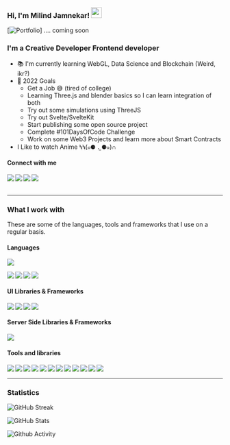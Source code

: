 ### Hi, I'm Milind Jamnekar! <img src="https://media.giphy.com/media/hvRJCLFzcasrR4ia7z/giphy.gif" width="25px">

[![Portfolio](https://img.shields.io/website?down_message=%E2%96%BC&label=Portfolio&style=for-the-badge&up_message=%E2%96%B2&url=http%3A%2F%2Fdipanjande.com%2F)] .... coming soon 

<h3>I'm a Creative Developer Frontend developer</h3>

- 📚 I'm currently learning WebGL, Data Science and Blockchain (Weird, ikr?)
- 🎯 2022 Goals
  - Get a Job 😅 (tired of college)
  - Learning Three.js and blender basics so I can learn integration of both
  - Try out some simulations using ThreeJS
  - Try out Svelte/SvelteKit
  - Start publishing some open source project
  - Complete #101DaysOfCode Challenge
  - Work on some Web3 Projects and learn more about Smart Contracts
- I Like to watch Anime ϞϞ(๑⚈ ․̫ ⚈๑)∩

#### Connect with me

<a href="https://www.linkedin.com/in/milindjamnekar/"><img align="left" src="https://img.shields.io/badge/LinkedIn-0A66C2?&style=for-the-badge&logo=LinkedIn&logoColor=white" /></a><a href="https://twitter.com/Milindjamnekar"><img align="left" src="https://img.shields.io/badge/Twitter-1DA1F2?&style=for-the-badge&logo=Twitter&logoColor=white" /></a><a href="mailto:milind.jamnekar@yahoo.com"><img align="left" src="https://img.shields.io/badge/Email-EA4335?&style=for-the-badge&logo=Gmail&logoColor=white" /></a><a href="https://calendly.com/milindjamnekar"><img align="left" src="https://img.shields.io/badge/Schedule a Meeting-4285F4?&style=for-the-badge&logo=Google Calendar&logoColor=white" /></a>

<br/><br/>

---

### What I work with

<p>These are some of the languages, tools and frameworks that I use on a regular basis.</p>

<h4>Languages</h4>
<p>
  <img src="https://github-readme-stats.vercel.app/api/top-langs/?username=Milind-jamnekar&theme=github_dark&layout=compact&hide=jupyter%20notebook,matlab" />
</p>
<p>
  <img align="left" src="https://badges.aleen42.com/src/javascript.svg" />
  <img align="left" src="https://badges.aleen42.com/src/typescript.svg">
  <img align="left" src="https://badges.aleen42.com/src/python.svg" />
  <img align="left" src="https://badges.aleen42.com/src/java.svg" />
</p>
</br>
<h4>UI Libraries & Frameworks</h4>
<p>
  <img align="left" src="https://badges.aleen42.com/src/react.svg" />
    <img align="left" src="https://badges.aleen42.com/src/angular.svg" />
  <img align="left" src="https://badges.aleen42.com/src/vue.svg" />
  <img align="left" src="https://badges.aleen42.com/src/javascript.svg" />
</p>
</br>
<h4>Server Side Libraries & Frameworks</h4>
<p>
  <img align="left" src="https://badges.aleen42.com/src/node.svg" />
</p>
<br/>
<h4>Tools and libraries</h4>
<p>
<img align="left" src="https://badges.aleen42.com/src/esbuild.svg">
<img align="left" src="https://badges.aleen42.com/src/sublime_text.svg">
<img align="left" src="https://badges.aleen42.com/src/atom.svg">
<img align="left" src="https://badges.aleen42.com/src/docker.svg">
<img align="left" src="https://badges.aleen42.com/src/visual_studio_code.svg">
<img align="left" src="https://badges.aleen42.com/src/vitejs.svg">
<img align="left" src="https://badges.aleen42.com/src/eslint.svg">
<img align="left" src="https://badges.aleen42.com/src/redux.svg">
<img align="left" src="https://badges.aleen42.com/src/jest_1.svg">
<img align="left" src="https://badges.aleen42.com/src/jest_2.svg">
<img align="left" src="https://badges.aleen42.com/src/npm.svg">
<img align="left" src="https://badges.aleen42.com/src/react-router.svg">
</p>

<br/>

---

<!-- ### Articles & Notes

- [JavaScript Refresher](https://bacon-notes.notion.site/JavaScript-Refresher-0c57452cc613429098170bbc97c4c000)
- [Vue API Integration](https://bacon-notes.notion.site/Vue-API-Integration-b9eeb9b801fd4766919735940293e16b) -->

<!-- <br/>

If you like what I do, maybe consider buying me a coffee?

<a href="https://www.buymeacoffee.com/bacondelight" target="_blank"><img src="https://cdn.buymeacoffee.com/buttons/v2/default-red.png" alt="Buy Me A Coffee?" width="150" ></a> -->

### Statistics

![GitHub Streak](https://github-readme-streak-stats.herokuapp.com/?user=Milind-Jamnekar&theme=holi-theme)

![GitHub Stats](https://github-readme-stats.vercel.app/api?username=Milind-Jamnekar&count_private=true&show_icons=true&theme=github_dark)

![Github Activity](https://activity-graph.herokuapp.com/graph?username=Milind-Jamnekar&theme=github&custom_title=Activity)
